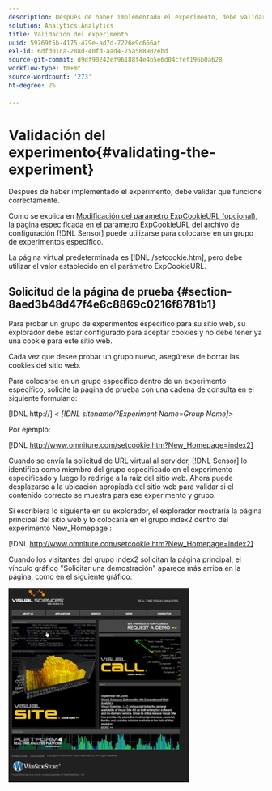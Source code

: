 ```yaml
---
description: Después de haber implementado el experimento, debe validar que funcione correctamente.
solution: Analytics,Analytics
title: Validación del experimento
uuid: 59769f5b-4175-479e-ad7d-7226e9c666af
exl-id: 6dfd01ca-288d-40fd-aad4-75a588902ebd
source-git-commit: d9df90242ef96188f4e4b5e6d04cfef196b0a628
workflow-type: tm+mt
source-wordcount: '273'
ht-degree: 2%

---
```


# Validación del experimento{#validating-the-experiment}

Después de haber implementado el experimento, debe validar que funcione correctamente.

Como se explica en [Modificación del parámetro ExpCookieURL (opcional)](../../home/c-undst-ctrld-exp/t-en-ctrld-exp/c-mod-expckurl-prm.md#concept-215bf86bab4e4ec0b0cc803ec48a8fcf), la página especificada en el parámetro ExpCookieURL del archivo de configuración [!DNL Sensor] puede utilizarse para colocarse en un grupo de experimentos específico.

La página virtual predeterminada es [!DNL /setcookie.htm], pero debe utilizar el valor establecido en el parámetro ExpCookieURL.

## Solicitud de la página de prueba {#section-8aed3b48d47f4e6c8869c0216f8781b1}

Para probar un grupo de experimentos específico para su sitio web, su explorador debe estar configurado para aceptar cookies y no debe tener ya una cookie para este sitio web.

Cada vez que desee probar un grupo nuevo, asegúrese de borrar las cookies del sitio web.

Para colocarse en un grupo específico dentro de un experimento específico, solicite la página de prueba con una cadena de consulta en el siguiente formulario:

[!DNL http://] *&lt; [!DNL sitename/?Experiment Name=Group Name]>*

Por ejemplo:

[!DNL http://www.omniture.com/setcookie.htm?New_Homepage=index2]

Cuando se envía la solicitud de URL virtual al servidor, [!DNL Sensor] lo identifica como miembro del grupo especificado en el experimento especificado y luego lo redirige a la raíz del sitio web. Ahora puede desplazarse a la ubicación apropiada del sitio web para validar si el contenido correcto se muestra para ese experimento y grupo.

Si escribiera lo siguiente en su explorador, el explorador mostraría la página principal del sitio web y lo colocaría en el grupo index2 dentro del experimento New_Homepage :

[!DNL http://www.omniture.com/setcookie.htm?New_Homepage=index2]

Cuando los visitantes del grupo index2 solicitan la página principal, el vínculo gráfico &quot;Solicitar una demostración&quot; aparece más arriba en la página, como en el siguiente gráfico:

![](assets/TestPage.png)
